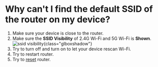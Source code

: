 # Why can't I find the default SSID of the router on my device?

1. Make sure your device is close to the router.
2. Make sure the **SSID Visibility** of 2.4G Wi-Fi and 5G Wi-Fi is **Shown**.
    ![ssid visibility](https://static.gl-inet.com/docs/en/3/troubleshooting/cannot_find_ssid/ssid_visibility_is_shown.jpg){class="glboxshadow"}
3. Try to turn off and turn on to let your device rescan Wi-Fi.
4. Try to restart router.
5. Try to [reset](../repair_network_or_reset_firmware/#reset-to-factory) router.
